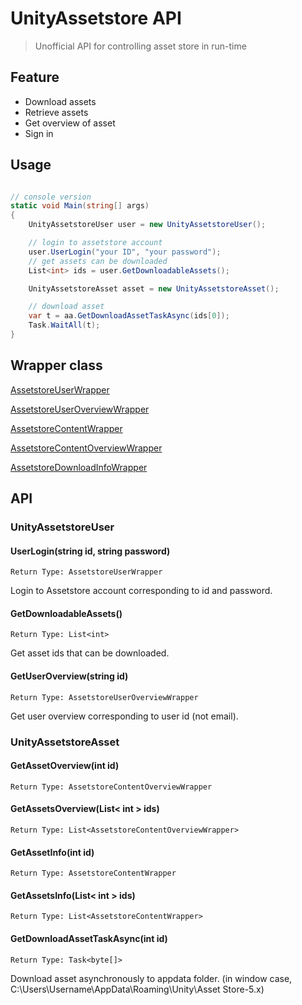 # UnityAssetstore API

> Unofficial API for controlling asset store in run-time



## Feature

- Download assets
- Retrieve assets
- Get overview of asset
- Sign in


## Usage

```csharp

// console version
static void Main(string[] args)
{
    UnityAssetstoreUser user = new UnityAssetstoreUser();

	// login to assetstore account
    user.UserLogin("your ID", "your password");
	// get assets can be downloaded
	List<int> ids = user.GetDownloadableAssets();

    UnityAssetstoreAsset asset = new UnityAssetstoreAsset();

	// download asset
    var t = aa.GetDownloadAssetTaskAsync(ids[0]);
    Task.WaitAll(t);
}

```

## Wrapper class

[AssetstoreUserWrapper](https://github.com/se0kjun/UnityAssetstoreAPI/blob/master/UnityAssetstoreAPI/wrapper/AssetstoreUserWrapper.cs)

[AssetstoreUserOverviewWrapper](https://github.com/se0kjun/UnityAssetstoreAPI/blob/master/UnityAssetstoreAPI/wrapper/AssetstoreUserOverviewWrapper.cs)

[AssetstoreContentWrapper](https://github.com/se0kjun/UnityAssetstoreAPI/blob/master/UnityAssetstoreAPI/wrapper/AssetstoreContentWrapper.cs)

[AssetstoreContentOverviewWrapper](https://github.com/se0kjun/UnityAssetstoreAPI/blob/master/UnityAssetstoreAPI/wrapper/AssetstoreContentOverviewWrapper.cs)

[AssetstoreDownloadInfoWrapper](https://github.com/se0kjun/UnityAssetstoreAPI/blob/master/UnityAssetstoreAPI/wrapper/AssetstoreDownloadInfoWrapper.cs)

## API

### UnityAssetstoreUser

#### UserLogin(string id, string password)

```
Return Type: AssetstoreUserWrapper
```

Login to Assetstore account corresponding to id and password.
 

#### GetDownloadableAssets()

```
Return Type: List<int> 
```

Get asset ids that can be downloaded.

#### GetUserOverview(string id)

```
Return Type: AssetstoreUserOverviewWrapper
```

Get user overview corresponding to user id (not email).

### UnityAssetstoreAsset


#### GetAssetOverview(int id)

```
Return Type: AssetstoreContentOverviewWrapper
```

#### GetAssetsOverview(List< int > ids)

```
Return Type: List<AssetstoreContentOverviewWrapper>
```

#### GetAssetInfo(int id)

```
Return Type: AssetstoreContentWrapper
```

#### GetAssetsInfo(List< int > ids)

```
Return Type: List<AssetstoreContentWrapper>
```

#### GetDownloadAssetTaskAsync(int id)

```
Return Type: Task<byte[]>
```

Download asset asynchronously to appdata folder. (in window case, C:\Users\Username\AppData\Roaming\Unity\Asset Store-5.x) 